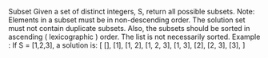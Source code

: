 Subset
Given a set of distinct integers, S, return all possible subsets.
 Note:
Elements in a subset must be in non-descending order.
The solution set must not contain duplicate subsets.
Also, the subsets should be sorted in ascending ( lexicographic ) order.
The list is not necessarily sorted.
Example : If S = [1,2,3], a solution is:
[
  [],
  [1],
  [1, 2],
  [1, 2, 3],
  [1, 3],
  [2],
  [2, 3],
  [3],
]
